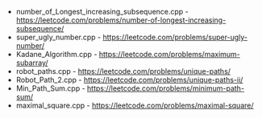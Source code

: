 - number_of_Longest_increasing_subsequence.cpp - https://leetcode.com/problems/number-of-longest-increasing-subsequence/
- super_ugly_number.cpp - https://leetcode.com/problems/super-ugly-number/
- Kadane_Algorithm.cpp - https://leetcode.com/problems/maximum-subarray/
- robot_paths.cpp - https://leetcode.com/problems/unique-paths/
- Robot_Path_2.cpp - https://leetcode.com/problems/unique-paths-ii/
- Min_Path_Sum.cpp - https://leetcode.com/problems/minimum-path-sum/
- maximal_square.cpp - https://leetcode.com/problems/maximal-square/
